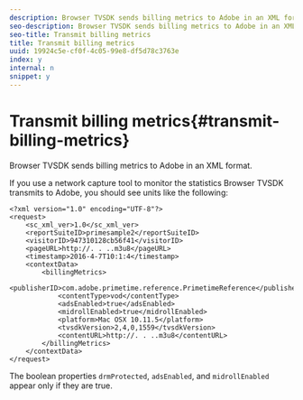 ```yaml
---
description: Browser TVSDK sends billing metrics to Adobe in an XML format.
seo-description: Browser TVSDK sends billing metrics to Adobe in an XML format.
seo-title: Transmit billing metrics
title: Transmit billing metrics
uuid: 19924c5e-cf0f-4c05-99e8-df5d78c3763e
index: y
internal: n
snippet: y
---
```


# Transmit billing metrics{#transmit-billing-metrics}

Browser TVSDK sends billing metrics to Adobe in an XML format.

<a id="example_13ABDB1CC0B549968A534765378DA3A0"></a>

If you use a network capture tool to monitor the statistics Browser TVSDK transmits to Adobe, you should see units like the following:

```
<?xml version="1.0" encoding="UTF-8"?>
<request>
    <sc_xml_ver>1.0</sc_xml_ver>
    <reportSuiteID>primesample2</reportSuiteID>
    <visitorID>947310128cb56f41</visitorID>
    <pageURL>http://. . ..m3u8</pageURL>
    <timestamp>2016-4-7T10:1:4</timestamp>
    <contextData>
        <billingMetrics>
            <publisherID>com.adobe.primetime.reference.PrimetimeReference</publisherID>
            <contentType>vod</contentType>
            <adsEnabled>true</adsEnabled>
            <midrollEnabled>true</midrollEnabled>
            <platform>Mac OSX 10.11.5</platform>
            <tvsdkVersion>2,4,0,1559</tvsdkVersion>
            <contentURL>http://. . ..m3u8</contentURL>
        </billingMetrics>
    </contextData>
</request>
```

The boolean properties `drmProtected`, `adsEnabled`, and `midrollEnabled` appear only if they are true.  